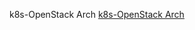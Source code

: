 k8s-OpenStack Arch
[k8s-OpenStack Arch](https://github.com/gbcaptain/KubernetesTest/blob/master/Kube_Cluster_HLD/k8s-arch.png)
